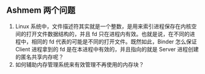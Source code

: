 ## Ashmem 两个问题

1. Linux 系统中，文件描述符其实就是一个整数，是用来索引进程保存在内核空间的打开文件数据结构的，并且 fd 只在进程内有效。也就是说，在不同的进程中，相同的 fd 代表的可能是不同的打开文件。既然如此，Binder 怎么保证 Client 进程拿到的 fd 是在本进程中有效的，并且指向的就是 Server 进程创建的匿名共享内存呢？
2. 如何辅助内存管理系统来有效管理不再使用的内存块？